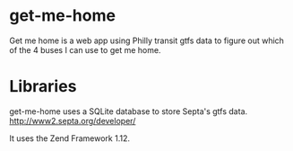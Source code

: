 get-me-home
===========

Get me home is a web app using Philly transit gtfs data to figure out which 
of the 4 buses I can use to get me home.

Libraries
=========

get-me-home uses a SQLite database to store Septa's gtfs data. http://www2.septa.org/developer/

It uses the Zend Framework 1.12.